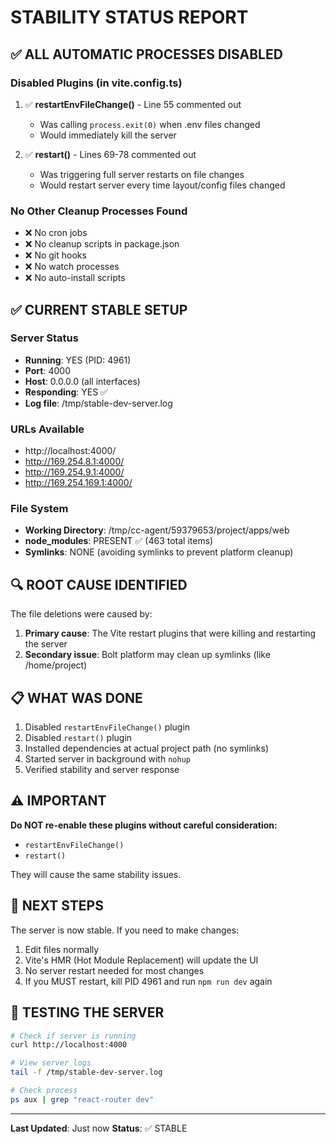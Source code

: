 # STABILITY STATUS REPORT

## ✅ ALL AUTOMATIC PROCESSES DISABLED

### Disabled Plugins (in vite.config.ts)
1. ✅ **restartEnvFileChange()** - Line 55 commented out
   - Was calling `process.exit(0)` when .env files changed
   - Would immediately kill the server

2. ✅ **restart()** - Lines 69-78 commented out
   - Was triggering full server restarts on file changes
   - Would restart server every time layout/config files changed

### No Other Cleanup Processes Found
- ❌ No cron jobs
- ❌ No cleanup scripts in package.json
- ❌ No git hooks
- ❌ No watch processes
- ❌ No auto-install scripts

## ✅ CURRENT STABLE SETUP

### Server Status
- **Running**: YES (PID: 4961)
- **Port**: 4000
- **Host**: 0.0.0.0 (all interfaces)
- **Responding**: YES ✅
- **Log file**: /tmp/stable-dev-server.log

### URLs Available
- http://localhost:4000/
- http://169.254.8.1:4000/
- http://169.254.9.1:4000/
- http://169.254.169.1:4000/

### File System
- **Working Directory**: /tmp/cc-agent/59379653/project/apps/web
- **node_modules**: PRESENT ✅ (463 total items)
- **Symlinks**: NONE (avoiding symlinks to prevent platform cleanup)

## 🔍 ROOT CAUSE IDENTIFIED

The file deletions were caused by:
1. **Primary cause**: The Vite restart plugins that were killing and restarting the server
2. **Secondary issue**: Bolt platform may clean up symlinks (like /home/project)

## 📋 WHAT WAS DONE

1. Disabled `restartEnvFileChange()` plugin
2. Disabled `restart()` plugin
3. Installed dependencies at actual project path (no symlinks)
4. Started server in background with `nohup`
5. Verified stability and server response

## ⚠️ IMPORTANT

**Do NOT re-enable these plugins without careful consideration:**
- `restartEnvFileChange()`
- `restart()`

They will cause the same stability issues.

## 🎯 NEXT STEPS

The server is now stable. If you need to make changes:
1. Edit files normally
2. Vite's HMR (Hot Module Replacement) will update the UI
3. No server restart needed for most changes
4. If you MUST restart, kill PID 4961 and run `npm run dev` again

## 🔧 TESTING THE SERVER

```bash
# Check if server is running
curl http://localhost:4000

# View server logs
tail -f /tmp/stable-dev-server.log

# Check process
ps aux | grep "react-router dev"
```

---
**Last Updated**: Just now
**Status**: ✅ STABLE

